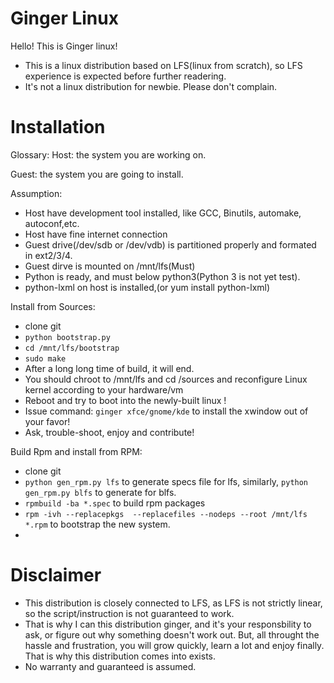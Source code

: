 Ginger Linux
=======

Hello!
This is Ginger linux!

- This is a linux distribution based on LFS(linux from scratch), so LFS experience is expected before further readering.
- It's not a linux distribution for newbie. Please don't complain.


Installation
=======
Glossary:
Host: the system you are working on.

Guest: the system you are going to install.

Assumption:
- Host have development tool installed, like GCC, Binutils, automake, autoconf,etc.
- Host have fine internet connection
- Guest drive(/dev/sdb or /dev/vdb) is partitioned properly and formated in ext2/3/4.
- Guest dirve is mounted on /mnt/lfs(Must)
- Python is ready, and must below python3(Python 3 is not yet test).
- python-lxml on host is installed,(or yum install python-lxml)

Install from Sources:
- clone git
- `python bootstrap.py`
- `cd /mnt/lfs/bootstrap`
- `sudo make`
- After a long long time of build, it will end.
- You should chroot to /mnt/lfs and cd /sources and reconfigure Linux kernel according to your hardware/vm
- Reboot and try to boot into the newly-built linux !
- Issue command: `ginger xfce/gnome/kde` to install the xwindow out of your favor!
- Ask, trouble-shoot, enjoy and contribute!

Build Rpm and install from RPM:
- clone git
- `python gen_rpm.py lfs` to generate specs file for lfs, similarly, `python gen_rpm.py blfs` to generate for blfs.
- `rpmbuild -ba *.spec` to build rpm packages
- `rpm -ivh --replacepkgs  --replacefiles --nodeps --root /mnt/lfs *.rpm` to bootstrap the new system.
- 
Disclaimer
=======
- This distribution is closely connected to LFS, as LFS is not strictly linear, so the script/instruction is not guaranteed to work.
- That is why I can this distribution ginger, and it's your responsbility to ask, or figure out why something doesn't work out. But, all throught the hassle and frustration, you will grow quickly, learn a lot and enjoy finally. That is why this distribution comes into exists.
- No warranty and guaranteed is assumed.
